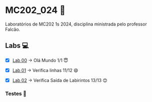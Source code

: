 # MC202_024 🐛
Laboratórios de MC202 1s 2024, disciplina ministrada pelo professor Falcão.

## Labs 💻

- [x] [Lab 00](https://github.com/Asteria101/MC202_024/tree/main/lab00) &rarr; Olá Mundo 1/1 :innocent:
- [x] [Lab 01](https://github.com/Asteria101/MC202_024/tree/main/lab01) &rarr; Verifica linhas 11/12 :smile:
- [x] [Lab 02](https://github.com/Asteria101/MC202_024/tree/main/lab02) &rarr; 	Verifica Saída de Labirintos 13/13 :blush:


### Testes :pencil: